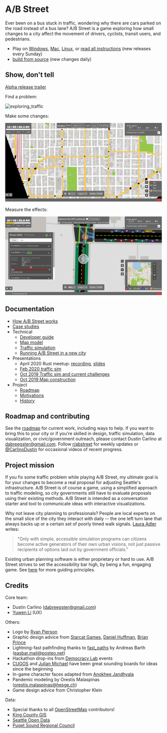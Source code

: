 # A/B Street

Ever been on a bus stuck in traffic, wondering why there are cars parked on the
road instead of a bus lane? A/B Street is a game exploring how small changes to
a city affect the movement of drivers, cyclists, transit users, and pedestrians.

- Play on
  [Windows](https://github.com/dabreegster/abstreet/releases/download/v0.2.0/abstreet_windows_v0_2_0.zip),
  [Mac](https://github.com/dabreegster/abstreet/releases/download/v0.2.0/abstreet_mac_v0_2_0.zip),
  [Linux](https://github.com/dabreegster/abstreet/releases/download/v0.2.0/abstreet_linux_v0_2_0.zip),
  or [read all instructions](docs/INSTRUCTIONS.md) (new releases every Sunday)
- [build from source](docs/dev.md) (new changes daily)

## Show, don't tell

[Alpha release trailer](https://www.youtube.com/watch?v=LxPD4n_1-LU)

Find a problem:

![exploring_traffic](docs/videos/exploring_traffic.gif)

Make some changes:

![editing_map](docs/videos/editing_map.gif)

Measure the effects:

![evaluating_impacts](docs/videos/evaluating_impacts.gif)

## Documentation

- [How A/B Street works](docs/how_it_works.md)
- [Case studies](https://dabreegster.github.io/abstreet/)
- Technical
  - [Developer guide](docs/dev.md)
  - [Map model](docs/articles/map/article.md)
  - [Traffic simulation](docs/articles/trafficsim/article.md)
  - [Running A/B Street in a new city](docs/new_city.md)
- Presentations
  - April 2020 Rust meetup:
    [recording](https://www.youtube.com/watch?v=chYd5I-5oyc),
    [slides](https://docs.google.com/presentation/d/1nUodhr42eppB2E2eMAnuTkMhIVuHnN7_6i6V6MA028c/edit?usp=sharing)
  - [Feb 2020 traffic sim](https://docs.google.com/presentation/d/181so6bWkGsPzpc-mI72CQffthMKMVzFPAkYxIyzgfAs/edit?usp=sharing)
  - [Oct 2019 Traffic sim and current challenges](https://docs.google.com/presentation/d/1PJRFoXmJAyenkqHIwo48zxqu1LSH6pc7XKSzhyC1raw/edit?usp=sharing)
  - [Oct 2019 Map construction](https://docs.google.com/presentation/d/1cF7qFtjAzkXL_r62CjxBvgQnLvuQ9I2WTE2iX_5tMCY/edit?usp=sharing)
- Project
  - [Roadmap](docs/roadmap.md)
  - [Motivations](docs/motivations.md)
  - [History](docs/history/history.md)

## Roadmap and contributing

See the [roadmap](docs/roadmap.md) for current work, including ways to help. If
you want to bring this to your city or if you're skilled in design, traffic
simulation, data visualization, or civic/government outreach, please contact
Dustin Carlino at <dabreegster@gmail.com>. Follow
[r/abstreet](https://www.reddit.com/r/abstreet/) for weekly updates or
[@CarlinoDustin](https://twitter.com/CarlinoDustin) for occasional videos of
recent progress.

## Project mission

If you fix some traffic problem while playing A/B Street, my ultimate goal is
for your changes to become a real proposal for adjusting Seattle's
infrastructure. A/B Street is of course a game, using a simplified approach to
traffic modeling, so city governments still have to evaluate proposals using
their existing methods. A/B Street is intended as a conversation starter and
tool to communicate ideas with interactive visualizations.

Why not leave city planning to professionals? People are local experts on the
small slice of the city they interact with daily -- the one left turn lane that
always backs up or a certain set of poorly timed walk signals.
[Laura Adler](http://www.govtech.com/data/SimCities-Can-City-Planning-Mistakes-Be-Avoided-Through-Data-Driven-Simulations.html)
writes:

> "Only with simple, accessible simulation programs can citizens become active
> generators of their own urban visions, not just passive recipients of options
> laid out by government officials."

Existing urban planning software is either proprietary or hard to use. A/B
Street strives to set the accessibility bar high, by being a fun, engaging game.
See [here](docs/motivations.md) for more guiding principles.

## Credits

Core team:

- Dustin Carlino (<dabreegster@gmail.com>)
- [Yuwen Li](https://www.yuwen-li.com/) (UX)

Others:

- Logo by [Ryan Pierson](https://www.ryandpierson.com/)
- Graphic design advice from [Starcat Games](http://starcatgames.com/),
  [Daniel Huffman](https://somethingaboutmaps.wordpress.com/),
  [Brian Prince](http://thebaprince.com/)
- Lightning-fast pathfinding thanks to
  [fast_paths](https://github.com/easbar/fast_paths) by Andreas Barth
  (<easbar.mail@posteo.net>)
- Hackathon drop-ins from [Democracy Lab](https://www.democracylab.org/) events
- [CUGOS](https://cugos.org/) and [Julian Michael](http://julianmichael.org/)
  have been great sounding boards for ideas since the beginning
- In-game character faces adapted from
  [Anokhee Jandhyala](https://github.com/anokhee/visual-synthesizer)
- Pandemic modeling by Orestis Malaspinas (<orestis.malaspinas@hesge.ch>)
- Game design advice from Christopher Klein

Data:

- Special thanks to all [OpenStreetMap](https://www.openstreetmap.org/about)
  contributors!
- [King County GIS](https://www.kingcounty.gov/services/gis.aspx)
- [Seattle Open Data](https://data.seattle.gov/)
- [Puget Sound Regional Council](https://www.psrc.org/)
